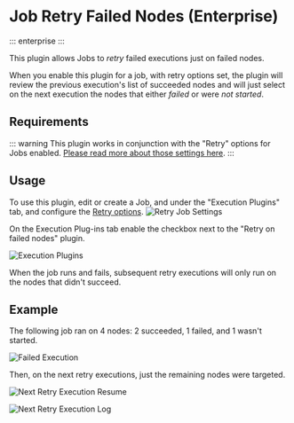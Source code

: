 # Job Retry Failed Nodes (Enterprise)
::: enterprise
:::

This plugin allows Jobs to *retry* failed executions just on failed nodes.

When you enable this plugin for a job, with retry options set, the plugin will review the previous execution's list of succeeded nodes and will just select on the next execution the nodes that either *failed* or were *not started*.

## Requirements

::: warning
This plugin works in conjunction with the "Retry" options for Jobs enabled.  [Please read more about those settings here](/manual/jobs/creating-jobs.md#retry).
:::



## Usage

To use this plugin, edit or create a Job, and under the "Execution Plugins" tab,  and configure the [Retry options](/manual/jobs/creating-jobs.md#retry).
![Retry Job Settings](/assets/img/retry-failed-jobs-retry.png)

On the Execution Plug-ins tab enable the checkbox next to the "Retry on failed nodes" plugin.

![Execution Plugins](/assets/img/retry-failed-jobs-conf.png)

When the job runs and fails, subsequent retry executions will only run on the nodes that didn't succeed.

## Example
The following job ran on 4 nodes: 2 succeeded, 1 failed, and 1 wasn't started.

![Failed Execution](/assets/img/retry-failed-jobs-execution-failed.png)

Then, on the next retry executions, just the remaining nodes were targeted.

![Next Retry Execution Resume](/assets/img/retry-failed-jobs-execution-succeed-resume.png)

![Next Retry Execution Log](/assets/img/retry-failed-jobs-execution-succeed-log.png)
